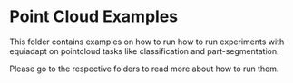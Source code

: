 # Point Cloud Examples

This folder contains examples on how to run how to run experiments with equiadapt on pointcloud tasks like classification and part-segmentation. 

Please go to the respective folders to read more about how to run them. 

